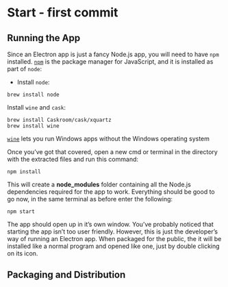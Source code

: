 # Start - first commit

## Running the App

Since an Electron app is just a fancy Node.js app, you will need to have `npm` installed. [`npm`](https://docs.npmjs.com/getting-started/what-is-npm) is the package manager for JavaScript, and it is installed as part of `node`:
- Install `node`:
```
brew install node
```
Install `wine` and `cask`:
```
brew install Caskroom/cask/xquartz
brew install wine
```
[`wine`](https://www.davidbaumgold.com/tutorials/wine-mac/) lets you run Windows apps without the Windows operating system

Once you’ve got that covered, open a new cmd or terminal in the directory with the extracted files and run this command:
```
npm install
```
This will create a **node_modules** folder containing all the Node.js dependencies required for the app to work. Everything should be good to go now, in the same terminal as before enter the following:
```
npm start
```
The app should open up in it’s own window. You’ve probably noticed that starting the app isn’t too user friendly. However, this is just the developer’s way of running an Electron app. When packaged for the public, the it will be installed like a normal program and opened like one, just by double clicking on its icon.

## Packaging and Distribution

